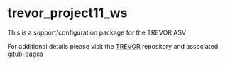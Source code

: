 # trevor_project11_ws

This is a support/configuration package for the TREVOR ASV

For additional details please visit the [TREVOR](https://github.com/USF-COMIT/trevor) repository and associated [gitub-pages](https://usf-comit.github.io/trevor/)
